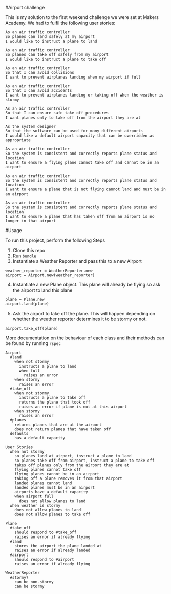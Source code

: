 #Airport challenge

This is my solution to the first weekend challenge we were set at Makers Academy. We had to fulfil the following user stories:

```
As an air traffic controller
So planes can land safely at my airport
I would like to instruct a plane to land

As an air traffic controller
So planes can take off safely from my airport
I would like to instruct a plane to take off

As an air traffic controller
So that I can avoid collisions
I want to prevent airplanes landing when my airport if full

As an air traffic controller
So that I can avoid accidents
I want to prevent airplanes landing or taking off when the weather is stormy

As an air traffic controller
So that I can ensure safe take off procedures
I want planes only to take off from the airport they are at

As the system designer
So that the software can be used for many different airports
I would like a default airport capacity that can be overridden as appropriate

As an air traffic controller
So the system is consistent and correctly reports plane status and location
I want to ensure a flying plane cannot take off and cannot be in an airport

As an air traffic controller
So the system is consistent and correctly reports plane status and location
I want to ensure a plane that is not flying cannot land and must be in an airport

As an air traffic controller
So the system is consistent and correctly reports plane status and location
I want to ensure a plane that has taken off from an airport is no longer in that airport
```

#Usage

To run this project, perform the following Steps

1. Clone this repo
2. Run ```bundle```
3. Instantiate a Weather Reporter and pass this to a new Airport
  ```
  weather_reporter = WeatherReporter.new
  airport = Airport.new(weather_reporter)
  ```
4. Instantiate a new Plane object. This plane will already be flying so ask the airport to land this plane
  ```
  plane = Plane.new
  airport.land(plane)
  ```
5. Ask the airport to take off the plane. This will happen depending on whether the weather reporter determines it to be stormy or not.

  ```
  airport.take_off(plane)
  ```
More documentation on the behaviour of each class and their methods can be found by running ```rspec```

```
Airport
  #land
    when not stormy
      instructs a plane to land
      when full
        raises an error
    when stormy
      raises an error
  #take_off
    when not stormy
      instructs a plane to take off
      returns the plane that took off
      raises an error if plane is not at this airport
    when stormy
      raises an error
  #planes
    returns planes that are at the airport
    does not return planes that have taken off
  defaults
    has a default capacity

User Stories
  when not stormy
    so planes land at airport, instruct a plane to land
    so planes take off from airport, instruct a plane to take off
    takes off planes only from the airport they are at
    flying planes cannot take off
    flying planes cannot be in an airport
    taking off a plane removes it from that airport
    landed planes cannot land
    landed planes must be in an airport
    airports have a default capacity
    when airport full
      does not allow planes to land
  when weather is stormy
    does not allow planes to land
    does not allow planes to take off

Plane
  #take_off
    should respond to #take_off
    raises an error if already flying
  #land
    stores the airport the plane landed at
    raises an error if already landed
  #airport
    should respond to #airport
    raises an error if already flying

WeatherReporter
  #stormy?
    can be non-stormy
    can be stormy
```
